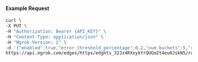 <!-- Code generated for API Clients. DO NOT EDIT. -->

#### Example Request

```bash
curl \
-X PUT \
-H "Authorization: Bearer {API_KEY}" \
-H "Content-Type: application/json" \
-H "Ngrok-Version: 2" \
-d '{"enabled":true,"error_threshold_percentage":0.2,"num_buckets":5,"rolling_window":300,"tripped_duration":120,"volume_threshold":20}' \
https://api.ngrok.com/edges/https/edghts_32Jz4RXxykYrQUGm2t4eu6JskN5/routes/edghtsrt_32Jz4RqKoo4BYz7S9u77JFanIJa/circuit_breaker
```
